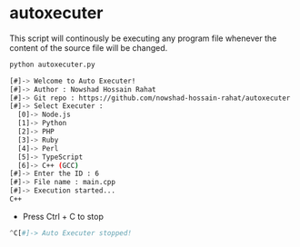 # autoxecuter
This script will continously be executing any program file whenever the content of the source file will be changed.
```bash
python autoxecuter.py

[#]-> Welcome to Auto Executer!
[#]-> Author : Nowshad Hossain Rahat
[#]-> Git repo : https://github.com/nowshad-hossain-rahat/autoxecuter
[#]-> Select Executer :
  [0]-> Node.js
  [1]-> Python
  [2]-> PHP
  [3]-> Ruby
  [4]-> Perl
  [5]-> TypeScript
  [6]-> C++ (GCC)
[#]-> Enter the ID : 6
[#]-> File name : main.cpp
[#]-> Execution started...
C++
```

* Press Ctrl + C to stop
```python
^C[#]-> Auto Executer stopped!
```
